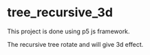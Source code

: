 # tree_recursive_3d
This project is done using p5 js framework.

The recursive tree rotate and will give 3d effect.
